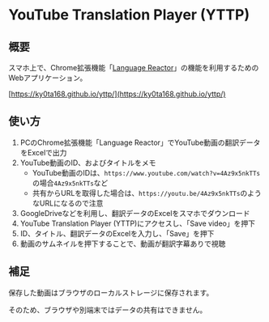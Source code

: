 # YouTube Translation Player (YTTP)

## 概要

スマホ上で、Chrome拡張機能「[Language Reactor](https://www.languagereactor.com/)」の機能を利用するためのWebアプリケーション。

[https://ky0ta168.github.io/yttp/](https://ky0ta168.github.io/yttp/)

## 使い方

1. PCのChrome拡張機能「Language Reactor」でYouTube動画の翻訳データをExcelで出力
2. YouTube動画のID、およびタイトルをメモ
    - YouTube動画のIDは、`https://www.youtube.com/watch?v=4Az9x5nkTTs`の場合`4Az9x5nkTTs`など
    - 共有からURLを取得した場合は、`https://youtu.be/4Az9x5nkTTs`のようなURLになるので注意
3. GoogleDriveなどを利用し、翻訳データのExcelをスマホでダウンロード
4.  YouTube Translation Player (YTTP)にアクセスし、「Save video」を押下
5. ID、タイトル、翻訳データのExcelを入力し、「Save」を押下
6. 動画のサムネイルを押下することで、動画が翻訳字幕ありで視聴

## 補足

保存した動画はブラウザのローカルストレージに保存されます。

そのため、ブラウザや別端末ではデータの共有はできません。
